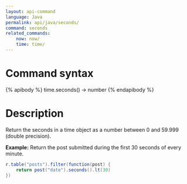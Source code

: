 ```yaml
---
layout: api-command
language: Java
permalink: api/java/seconds/
command: seconds
related_commands:
    now: now/
    time: time/
---
```


# Command syntax #

{% apibody %}
time.seconds() &rarr; number
{% endapibody %}

# Description #

Return the seconds in a time object as a number between 0 and 59.999 (double precision).

__Example:__ Return the post submitted during the first 30 seconds of every minute.

```java
r.table("posts").filter(function(post) {
    return post("date").seconds().lt(30)
})
```

